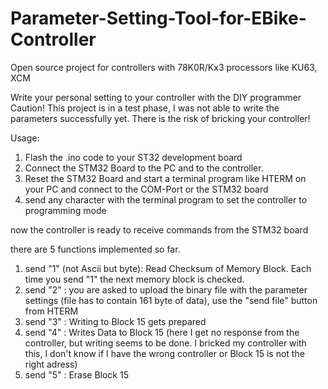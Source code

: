 # Parameter-Setting-Tool-for-EBike-Controller
Open source project for controllers with 78K0R/Kx3 processors like KU63, XCM

Write your personal setting to your controller with the DIY programmer
Caution! This project is in a test phase, I was not able to write the parameters successfully yet. There is the risk of bricking your controller! 

Usage: 
1. Flash the .ino code to your ST32 development board
2. Connect the STM32 Board to the PC and to the controller.
3. Reset the STM32 Board and start a terminal program like HTERM on your PC and connect to the COM-Port or the STM32 board
4. send any character with the terminal program to set the controller to programming mode

now the controller is ready to receive commands from the STM32 board

there are 5 functions implemented so far.
1. send "1" (not Ascii but byte): Read Checksum of Memory Block. Each time you send "1" the next memory block is checked.
2. send "2" : you are asked to upload the binary file with the parameter settings (file has to contain 161 byte of data), use the "send file" button from HTERM
3. send "3" : Writing to Block 15 gets prepared
4. send "4" : Writes Data to Block 15 (here I get no response from the controller, but writing seems to be done. I bricked my controller with this, I don't know if I have the wrong controller or Block 15 is not the right adress)
5. send "5" : Erase Block 15
